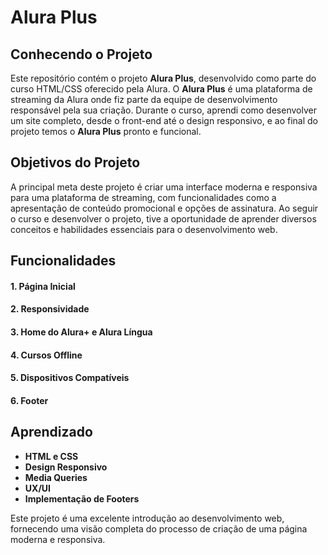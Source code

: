 # Alura Plus

## Conhecendo o Projeto

Este repositório contém o projeto **Alura Plus**, desenvolvido como parte do curso HTML/CSS oferecido pela Alura. O **Alura Plus** é uma plataforma de streaming da Alura onde fiz parte da equipe de desenvolvimento responsável pela sua criação. Durante o curso, aprendi como desenvolver um site completo, desde o front-end até o design responsivo, e ao final do projeto temos o **Alura Plus** pronto e funcional.

## Objetivos do Projeto

A principal meta deste projeto é criar uma interface moderna e responsiva para uma plataforma de streaming, com funcionalidades como a apresentação de conteúdo promocional e opções de assinatura. Ao seguir o curso e desenvolver o projeto, tive a oportunidade de aprender diversos conceitos e habilidades essenciais para o desenvolvimento web.

## Funcionalidades

#### 1. Página Inicial 
#### 2. Responsividade
#### 3. Home do Alura+ e Alura Língua
#### 4. Cursos Offline
#### 5. Dispositivos Compatíveis
#### 6. Footer

## Aprendizado

- **HTML e CSS**
- **Design Responsivo**
- **Media Queries**
- **UX/UI**
- **Implementação de Footers**
  
Este projeto é uma excelente introdução ao desenvolvimento web, fornecendo uma visão completa do processo de criação de uma página moderna e responsiva.
